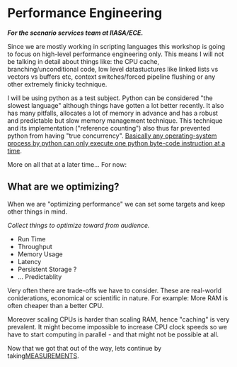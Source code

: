 # Performance Engineering 

_**For the scenario services team at IIASA/ECE.**_

Since we are mostly working in scripting languages this workshop is going to focus on high-level performance engineering only. This means I will not be talking in detail about things like: the CPU cache, branching/unconditional code, low level datastuctures like linked lists vs vectors vs buffers etc, context switches/forced pipeline flushing or any other extremely finicky technique.

I will be using python as a test subject. Python can be considered "the slowest language" although things have gotten a lot better recently. 
It also has many pitfalls, allocates a lot of memory in advance and has a robust and predictable but slow memory management technique. This technique and its implementation ("reference counting") also thus far prevented python from having "true concurrency". [Basically any operating-system process by python can only execute one python byte-code instruction at a time](https://wiki.python.org/moin/GlobalInterpreterLock).

More on all that at a later time...
For now: 

## What are we optimizing?

When we are "optimizing performance" we can set some targets and keep other things in mind.

_Collect things to optimize toward from audience._

- Run Time
- Throughput
- Memory Usage
- Latency
- Persistent Storage ? 
- ... Predictablity

Very often there are trade-offs we have to consider. These are real-world coniderations, economical or scientific in nature. For example: More RAM is often cheaper than a better CPU.

Moreover scaling CPUs is harder than scaling RAM, hence "caching" is very prevalent. It might become impossible to increase CPU clock speeds so we have to start computing in parallel - and that might not be possible at all.

Now that we got that out of the way, lets continue by taking[MEASUREMENTS](MEASUREMENTS.md).

